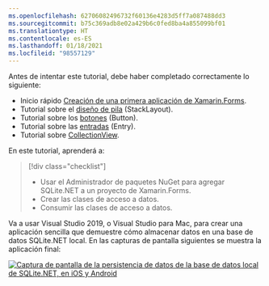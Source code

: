 ```yaml
---
ms.openlocfilehash: 62706082496732f60136e4283d5ff7a087488dd3
ms.sourcegitcommit: b75c369adb8e02a429b6c0fed8ba4a855099bf01
ms.translationtype: HT
ms.contentlocale: es-ES
ms.lasthandoff: 01/18/2021
ms.locfileid: "98557129"
---
```

Antes de intentar este tutorial, debe haber completado correctamente lo siguiente:

- Inicio rápido [Creación de una primera aplicación de Xamarin.Forms](~/get-started/first-app/index.md).
- Tutorial sobre el [diseño de pila](~/get-started/tutorials/stacklayout/index.yml) (StackLayout).
- Tutorial sobre los [botones](~/get-started/tutorials/button/index.yml) (Button).
- Tutorial sobre las [entradas](~/get-started/tutorials/entry/index.yml) (Entry).
- Tutorial sobre [CollectionView](~/get-started/tutorials/collectionview/index.yml).

En este tutorial, aprenderá a:

> [!div class="checklist"]
>
> - Usar el Administrador de paquetes NuGet para agregar SQLite.NET a un proyecto de Xamarin.Forms.
> - Crear las clases de acceso a datos.
> - Consumir las clases de acceso a datos.

Va a usar Visual Studio 2019, o Visual Studio para Mac, para crear una aplicación sencilla que demuestre cómo almacenar datos en una base de datos SQLite.NET local. En las capturas de pantalla siguientes se muestra la aplicación final:

[![Captura de pantalla de la persistencia de datos de la base de datos local de SQLite.NET, en iOS y Android](../images/consume-data-access-classes-reduced.png "Persistencia de datos de la base de datos local")](../images/consume-data-access-classes-large.png#lightbox "Persistencia de datos de la base de datos local")
